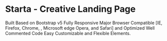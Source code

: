 # Starta - Creative Landing Page

Built Based on Bootstrap v5 Fully Responsive Major Browser Compatible [IE, Firefox, Chrome, , Microsoft edge Opera, and Safari] and Optimized Well Commented Code Easy Customizable and Flexible Elements.
